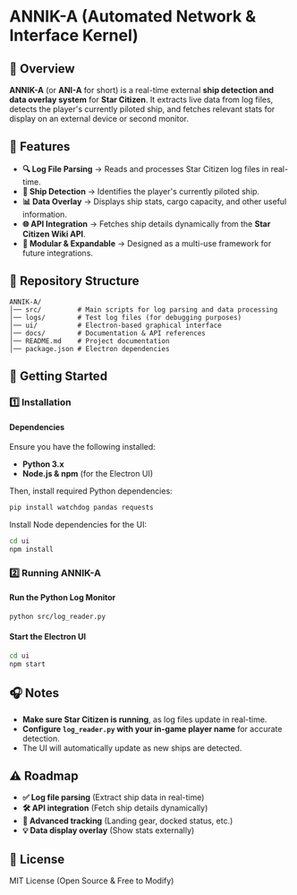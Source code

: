 # ANNIK-A (Automated Network & Interface Kernel)

## 🚀 Overview
**ANNIK-A** (or **ANI-A** for short) is a real-time external **ship detection and data overlay system** for **Star Citizen**. It extracts live data from log files, detects the player's currently piloted ship, and fetches relevant stats for display on an external device or second monitor.

## 🌟 Features
- **🔍 Log File Parsing** → Reads and processes Star Citizen log files in real-time.
- **🚢 Ship Detection** → Identifies the player's currently piloted ship.
- **📊 Data Overlay** → Displays ship stats, cargo capacity, and other useful information.
- **🌐 API Integration** → Fetches ship details dynamically from the **Star Citizen Wiki API**.
- **📡 Modular & Expandable** → Designed as a multi-use framework for future integrations.

## 📂 Repository Structure
```
ANNIK-A/
│── src/         # Main scripts for log parsing and data processing
│── logs/        # Test log files (for debugging purposes)
│── ui/          # Electron-based graphical interface
│── docs/        # Documentation & API references
│── README.md    # Project documentation
│── package.json # Electron dependencies
```

## 🔧 Getting Started
### **1️⃣ Installation**
#### **Dependencies**
Ensure you have the following installed:
- **Python 3.x**
- **Node.js & npm** (for the Electron UI)

Then, install required Python dependencies:
```bash
pip install watchdog pandas requests
```

Install Node dependencies for the UI:
```bash
cd ui
npm install
```

### **2️⃣ Running ANNIK-A**
#### **Run the Python Log Monitor**
```bash
python src/log_reader.py
```
#### **Start the Electron UI**
```bash
cd ui
npm start
```

## 🎧 Notes
- **Make sure Star Citizen is running**, as log files update in real-time.
- **Configure `log_reader.py` with your in-game player name** for accurate detection.
- The UI will automatically update as new ships are detected.

## ⚠ Roadmap
- **✅ Log file parsing** (Extract ship data in real-time)
- **🛠️ API integration** (Fetch ship details dynamically)
- **🔬 Advanced tracking** (Landing gear, docked status, etc.)
- **💡 Data display overlay** (Show stats externally)

## 🐝 License
MIT License (Open Source & Free to Modify)